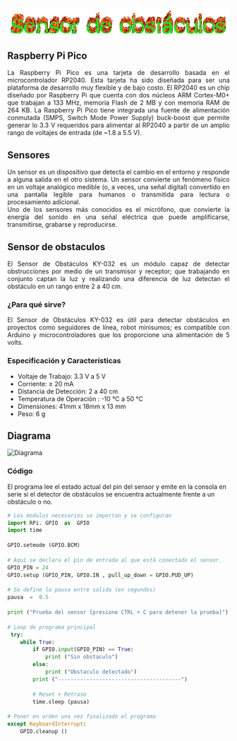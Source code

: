 ![Titulo](cooltext399102852286274.gif)


## Raspberry Pi Pico
<div style="text-align: justify"> La Raspberry Pi Pico es una tarjeta de desarrollo basada en el microcontrolador RP2040. Esta tarjeta ha sido diseñada para ser una plataforma de desarrollo muy flexible y de bajo costo. El RP2040 es un chip diseñado por Raspberry Pi que cuenta con dos núcleos ARM Cortex-M0+ que trabajan a 133 MHz, memoria Flash de 2 MB y con memoria RAM de 264 KB. La Raspberry Pi Pico tiene integrada una fuente de alimentación conmutada (SMPS, Switch Mode Power Supply) buck-boost que permite generar lo 3.3 V requeridos para alimentar al RP2040 a partir de un amplio rango de voltajes de entrada (de ~1.8 a 5.5 V). </div>


## Sensores
<div style="text-align: justify"> Un sensor es un dispositivo que detecta el cambio en el entorno y responde a alguna salida en el otro sistema. Un sensor convierte un fenómeno físico en un voltaje analógico medible (o, a veces, una señal digital) convertido en una pantalla legible para humanos o transmitida para lectura o procesamiento adicional.</div>

<div style="text-align: justify"> Uno de los sensores más conocidos es el micrófono, que convierte la energía del sonido en una señal eléctrica que puede amplificarse, transmitirse, grabarse y reproducirse.</div>

## Sensor de obstaculos
<div style="text-align: justify"> El Sensor de Obstáculos  KY-032 es un módulo capaz de detectar obstrucciones  por medio de un transmisor y receptor; que trabajando en conjunto captan la luz y realizando una diferencia de luz detectan el obstáculo en un rango entre 2 a 40 cm. </div>


### ¿Para qué sirve?

<div style="text-align: justify"> El Sensor de Obstáculos KY-032 es útil para detectar obstáculos en proyectos como seguidores de línea, robot minisumos; es compatible con Arduino y microcontroladores que los proporcione una alimentación de 5 volts. </div>


### Especificación y Características

- Voltaje de Trabajo: 3.3 V a 5 V
- Corriente:  ≥ 20 mA
- Distancia de Detección:  2  a 40 cm
- Temperatura de Operación :  -10 ℃   a  50 ℃
- Dimensiones: 41mm x 18mm x 13 mm
- Peso: 6 g 

## Diagrama

![Diagrama]()

### Código

El programa lee el estado actual del pin del sensor y emite en la consola en serie si el detector de obstáculos se encuentra actualmente frente a un obstáculo o no.

````python
# Los modulos necesarios se importan y se configuran
import RPi. GPIO  as  GPIO
import time
 
GPIO.setmode (GPIO.BCM) 
 
# Aquí se declara el pin de entrada al que está conectado el sensor.
GPIO_PIN = 24
GPIO.setup (GPIO_PIN, GPIO.IN , pull_up_down = GPIO.PUD_UP) 
 
# Se define la pausa entre salida (en segundos)
pausa  =  0.5
 
print ("Prueba del sensor [presione CTRL + C para detener la prueba]") 
 
# Loop de programa principal
 try:
    while True:
        if GPIO.input(GPIO_PIN) == True:
            print ("Sin obstaculo") 
        else:
            print ("Obstaculo detectado") 
        print ("---------------------------------------")
 
        # Reset + Retraso
        time.sleep (pausa) 
 
# Poner en orden una vez finalizado el programa
except KeyboardInterrupt:
    GPIO.cleanup ()
````
